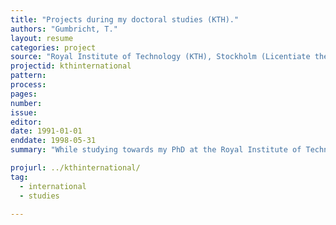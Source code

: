 ```yaml
---
title: "Projects during my doctoral studies (KTH)."
authors: "Gumbricht, T."
layout: resume
categories: project
source: "Royal Institute of Technology (KTH), Stockholm (Licentiate thesis.)"
projectid: kthinternational
pattern:
process:
pages:
number:
issue:
editor:
date: 1991-01-01
enddate: 1998-05-31
summary: "While studying towards my PhD at the Royal Institute of Technology (KTH) (1988 - 1996) I also worked as a teacher, and was instrumental in creating the first international MSc course (Envirnomental Engineering and Sustainable Infrastructure) offered by KTH. As part of my teaching I organized and led international study tours to Holland, Cyprus and Latvia. The international contacts, and my knowledge in e.g. German, French and Spanish led to several shorter projects in different countries, with some results presented as journal articles, and some at international conferences and proceedings. I also published a journal article on my didactic approach."

projurl: ../kthinternational/
tag:
  - international
  - studies

---
```

